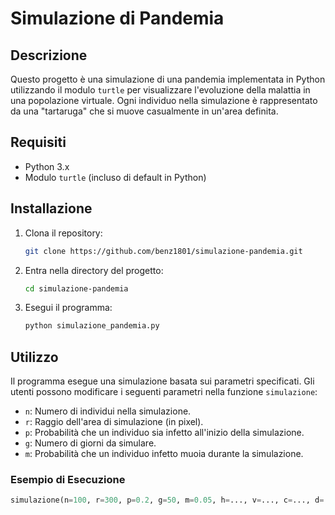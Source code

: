 # Simulazione di Pandemia

## Descrizione
Questo progetto è una simulazione di una pandemia implementata in Python utilizzando il modulo `turtle` per visualizzare l'evoluzione della malattia in una popolazione virtuale. Ogni individuo nella simulazione è rappresentato da una "tartaruga" che si muove casualmente in un'area definita.

## Requisiti
- Python 3.x
- Modulo `turtle` (incluso di default in Python)

## Installazione
1. Clona il repository:
    ```bash
    git clone https://github.com/benz1801/simulazione-pandemia.git
    ```
2. Entra nella directory del progetto:
    ```bash
    cd simulazione-pandemia
    ```
3. Esegui il programma:
    ```bash
    python simulazione_pandemia.py
    ```

## Utilizzo
Il programma esegue una simulazione basata sui parametri specificati. Gli utenti possono modificare i seguenti parametri nella funzione `simulazione`:

- `n`: Numero di individui nella simulazione.
- `r`: Raggio dell'area di simulazione (in pixel).
- `p`: Probabilità che un individuo sia infetto all'inizio della simulazione.
- `g`: Numero di giorni da simulare.
- `m`: Probabilità che un individuo infetto muoia durante la simulazione.

### Esempio di Esecuzione
```python
simulazione(n=100, r=300, p=0.2, g=50, m=0.05, h=..., v=..., c=..., d=...)
